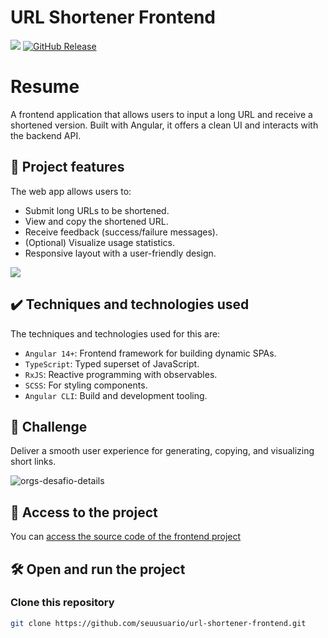 # URL Shortener Frontend

![](https://img.shields.io/github/license/alura-cursos/android-com-kotlin-personalizando-ui)
[![GitHub Release](https://img.shields.io/github/release/lihengming/spring-boot-api-project-seed.svg)](https://github.com/seuusuario/url-shortener-frontend/releases)

# Resume

A frontend application that allows users to input a long URL and receive a shortened version. Built with Angular, it offers a clean UI and interacts with the backend API.

## 🔨 Project features

The web app allows users to:

- Submit long URLs to be shortened.
- View and copy the shortened URL.
- Receive feedback (success/failure messages).
- (Optional) Visualize usage statistics.
- Responsive layout with a user-friendly design.

![](img/frontend_preview.gif)

## ✔️ Techniques and technologies used

The techniques and technologies used for this are:

- `Angular 14+`: Frontend framework for building dynamic SPAs.
- `TypeScript`: Typed superset of JavaScript.
- `RxJS`: Reactive programming with observables.
- `SCSS`: For styling components.
- `Angular CLI`: Build and development tooling.

## 🎯 Challenge

Deliver a smooth user experience for generating, copying, and visualizing short links.

![orgs-desafio-details](./img/frontend_form.png)

## 📁 Access to the project

You can [access the source code of the frontend project](https://github.com/seuusuario/url-shortener-frontend)

## 🛠️ Open and run the project

### Clone this repository
```bash
git clone https://github.com/seuusuario/url-shortener-frontend.git
